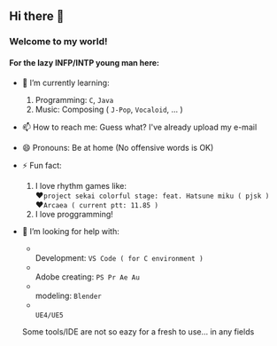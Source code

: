 ## Hi there 👋
### Welcome to my world!

#### For the lazy INFP/INTP young man here:
- 🌱 I’m currently learning:
  1. Programming: `C`, `Java`
  2. Music: Composing ( `J-Pop`, `Vocaloid`, ... )
- 📫 How to reach me: Guess what? I've already upload my e-mail
- 😄 Pronouns: Be at home (No offensive words is OK)
- ⚡ Fun fact:
  1. I love rhythm games like:
     <br>❤`project sekai colorful stage: feat. Hatsune miku ( pjsk )`
     <br>❤`Arcaea ( current ptt: 11.85 )`
  3. I love proggramming!
- 🤔 I’m looking for help with:
  - <br>Development: `VS Code ( for C environment )`
  - <br>Adobe creating: `PS Pr Ae Au`
  - <br>modeling: `Blender`
  - <br>`UE4/UE5`

  
  Some tools/IDE are not so eazy for a fresh to use... in any fields
<!--
**TwilightLoveU/TwilightLoveU** is a ✨ _special_ ✨ repository because its `README.md` (this file) appears on your GitHub profile.

Here are some ideas to get you started:

- 🔭 I’m currently working on ...
- 🌱 I’m currently learning ...
- 👯 I’m looking to collaborate on ...
- 🤔 I’m looking for help with ...
- 💬 Ask me about ...
- 📫 How to reach me: ...
- 😄 Pronouns: ...
- ⚡ Fun fact: ...
-->

